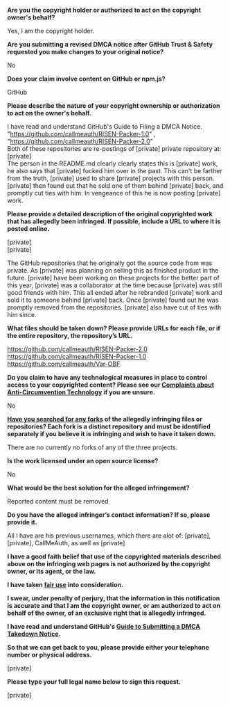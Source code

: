 **Are you the copyright holder or authorized to act on the copyright owner's behalf?**

Yes, I am the copyright holder.

**Are you submitting a revised DMCA notice after GitHub Trust & Safety requested you make changes to your original notice?**

No

**Does your claim involve content on GitHub or npm.js?**

GitHub

**Please describe the nature of your copyright ownership or authorization to act on the owner's behalf.**

I have read and understand GitHub's Guide to Filing a DMCA Notice.  
"https://github.com/callmeauth/RISEN-Packer-1.0" , "https://github.com/callmeauth/RISEN-Packer-2.0"  
Both of these repositories are re-postings of [private] private repository at: [private]  
The person in the README.md clearly clearly states this is [private] work, he also says that [private] fucked him over in the past. This can't be farther from the truth, [private] used to share [private] projects with this person. [private] then found out that he sold one of them behind [private] back, and promptly cut ties with him. In vengeance of this he is now posting [private] work.

**Please provide a detailed description of the original copyrighted work that has allegedly been infringed. If possible, include a URL to where it is posted online.**

[private]  
[private]  

The GitHub repositories that he originally got the source code from was private. As [private] was planning on selling this as finished product in the future. [private] have been working on these projects for the better part of this year, [private] was a collaborator at the time because [private] was still good friends with him. This all ended after he rebranded [private] work and sold it to someone behind [private] back. Once [private] found out he was promptly removed from the repositories. [private] also have cut of ties with him since.

**What files should be taken down? Please provide URLs for each file, or if the entire repository, the repository’s URL.**

https://github.com/callmeauth/RISEN-Packer-2.0  
https://github.com/callmeauth/RISEN-Packer-1.0  
https://github.com/callmeauth/Var-OBF

**Do you claim to have any technological measures in place to control access to your copyrighted content? Please see our <a href="https://docs.github.com/articles/guide-to-submitting-a-dmca-takedown-notice#complaints-about-anti-circumvention-technology">Complaints about Anti-Circumvention Technology</a> if you are unsure.**

No

**<a href="https://docs.github.com/articles/dmca-takedown-policy#b-what-about-forks-or-whats-a-fork">Have you searched for any forks</a> of the allegedly infringing files or repositories? Each fork is a distinct repository and must be identified separately if you believe it is infringing and wish to have it taken down.**

There are no currently no forks of any of the three projects.

**Is the work licensed under an open source license?**

No

**What would be the best solution for the alleged infringement?**

Reported content must be removed

**Do you have the alleged infringer’s contact information? If so, please provide it.**

All I have are his previous usernames, which there are alot of: [private], [private], CallMeAuth, as well as [private]

**I have a good faith belief that use of the copyrighted materials described above on the infringing web pages is not authorized by the copyright owner, or its agent, or the law.**

**I have taken <a href="https://www.lumendatabase.org/topics/22">fair use</a> into consideration.**

**I swear, under penalty of perjury, that the information in this notification is accurate and that I am the copyright owner, or am authorized to act on behalf of the owner, of an exclusive right that is allegedly infringed.**

**I have read and understand GitHub's <a href="https://docs.github.com/articles/guide-to-submitting-a-dmca-takedown-notice/">Guide to Submitting a DMCA Takedown Notice</a>.**

**So that we can get back to you, please provide either your telephone number or physical address.**

[private]

**Please type your full legal name below to sign this request.**

[private]
